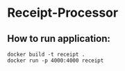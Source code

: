 # Receipt-Processor

## How to run application:
```
docker build -t receipt .
docker run -p 4000:4000 receipt
```
